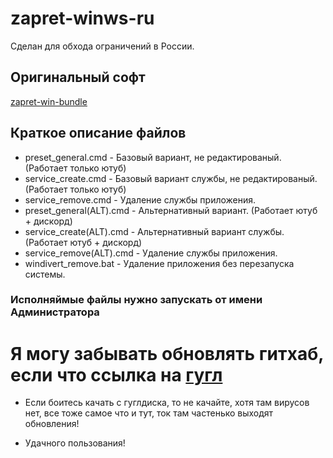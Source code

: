 # zapret-winws-ru
Сделан для обхода ограничений в России.

## Оригинальный софт
[zapret-win-bundle](https://github.com/bol-van/zapret-win-bundle) 

## Краткое описание файлов

* preset_general.cmd - Базовый вариант, не редактированый. (Работает только ютуб)
* service_create.cmd - Базовый вариант службы, не редактированый. (Работает только ютуб)
* service_remove.cmd - Удаление службы приложения.
* preset_general(ALT).cmd - Альтернативный вариант. (Работает ютуб + дискорд)
* service_create(ALT).cmd - Альтернативный вариант службы. (Работает ютуб + дискорд)
* service_remove(ALT).cmd - Удаление службы приложения.
* windivert_remove.bat - Удаление приложения без перезапуска системы.
 
### Исполняймые файлы нужно запускать от имени Администратора 

# Я могу забывать обновлять гитхаб, если что ссылка на [гугл](https://drive.google.com/file/d/18DBZG8F4burqfiTx0qxkz7sk_HX2uZkt/view?usp=drive_link)

* Если боитесь качать с гуглдиска, то не качайте, хотя там вирусов нет, все тоже самое что и тут, ток там частенько выходят обновления!

* Удачного пользования!
